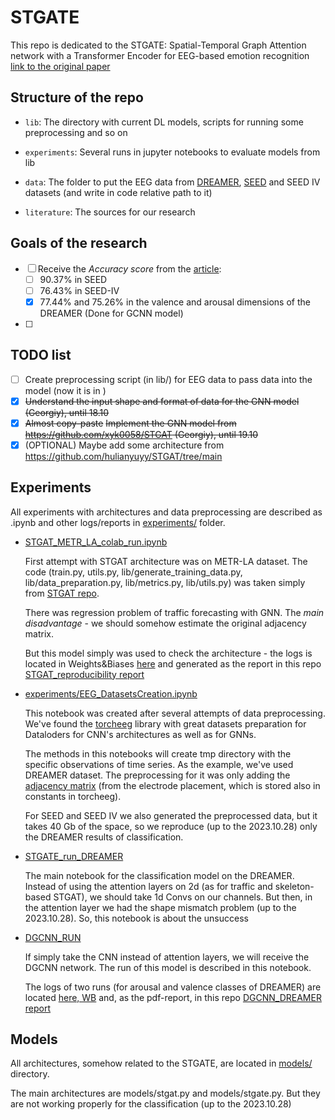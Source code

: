 # STGATE
This repo is dedicated to the STGATE: Spatial-Temporal Graph Attention network with a Transformer Encoder for EEG-based emotion recognition
[link to the original paper](https://www.frontiersin.org/articles/10.3389/fnhum.2023.1169949/full)

## Structure of the repo

- `lib`: The directory with current DL models, scripts for running some preprocessing and so on

- `experiments`: Several runs in jupyter notebooks to evaluate models from lib

- `data`: The folder to put the EEG data from [DREAMER](https://zenodo.org/record/546113), [SEED](https://bcmi.sjtu.edu.cn/home/seed/downloads.html) and SEED IV datasets (and write in code relative path to it)

- `literature`:  The sources for our research

##  Goals of the research
- [ ] Receive the *Accuracy score* from the [article](https://www.frontiersin.org/articles/10.3389/fnhum.2023.1169949/full):
  - [ ] 90.37% in SEED
  - [ ] 76.43% in SEED-IV
  - [x] 77.44% and 75.26% in the valence and arousal dimensions of the DREAMER (Done for GCNN model)
- [ ] 

## TODO list
- [ ] Create preprocessing script (in lib/) for EEG data to pass data into the model (now it is in )
- [x] ~~Understand the input shape and format of data for the GNN model (Georgiy), until 18.10~~
- [x] ~~Almost copy-paste~~ ~~Implement the GNN model from https://github.com/xyk0058/STGAT (Georgiy), until 19.10~~
- [x] (OPTIONAL) Maybe add some architecture from https://github.com/hulianyuyy/STGAT/tree/main

## Experiments
All experiments with architectures and data preprocessing are described as .ipynb and other logs/reports in [experiments/](https://github.com/mrph2898/STGATE/tree/main/experiments) folder.
- [STGAT_METR_LA_colab_run.ipynb](https://github.com/mrph2898/STGATE/blob/main/experiments/STGAT_METR_LA_colab_run.ipynb)
  
  First attempt with STGAT architecture was on METR-LA dataset. The code (train.py, utils.py, lib/generate_training_data.py, lib/data_preparation.py, lib/metrics.py, lib/utils.py) was taken simply from [STGAT repo](https://github.com/xyk0058/STGAT).
  
  There was regression problem of traffic forecasting with GNN.
  The *main disadvantage* - we should somehow estimate the original adjacency matrix.
  
  But this model simply was used to check the architecture - the logs is located in Weights&Biases [here](https://wandb.ai/mrph2898/STGAT?workspace=user-gkormakov) and generated as the report in this repo [STGAT_reproducibility report](https://github.com/mrph2898/STGATE/blob/main/experiments/STGAT_reproducibility_WB_report_few_steps.pdf)
  
- [experiments/EEG_DatasetsCreation.ipynb](https://github.com/mrph2898/STGATE/blob/main/experiments/EEG_DatasetsCreation.ipynb)

  This notebook was created after several attempts of data preprocessing. We've found the [torcheeg](https://torcheeg.readthedocs.io/en/latest/torcheeg.datasets.html) library with great datasets preparation for Dataloders  for CNN's architectures as well as for GNNs.

  The methods in this notebooks will create tmp directory with the specific observations of time series. As the example, we've used DREAMER dataset. The preprocessing for it was only adding the [adjacency matrix](https://github.com/torcheeg/torcheeg/blob/main/torcheeg/datasets/constants/emotion_recognition/dreamer.py) (from the electrode placement, which is stored also in constants in torcheeg).

  For SEED and SEED IV we also generated the preprocessed data, but it takes 40 Gb of the space, so we reproduce (up to the 2023.10.28) only the DREAMER results of classification.

- [STGATE_run_DREAMER](https://github.com/mrph2898/STGATE/blob/main/experiments/STGATE_run_DREAMER.ipynb)

  The main notebook for the classification model on the DREAMER. Instead of using the attention layers on 2d (as for traffic and skeleton-based STGAT), we should take 1d Convs on our channels.
  But then, in the attention layer we had the shape mismatch problem (up to the 2023.10.28). So, this notebook is about the unsuccess

- [DGCNN_RUN](https://github.com/mrph2898/STGATE/blob/main/experiments/DGCNN_RUN.ipynb)

  If simply take the CNN instead of attention layers, we will receive the DGCNN network. The run of this model is described in this notebook.

  The logs of two runs (for arousal and valence classes of DREAMER) are located [here, WB](https://wandb.ai/mrph2898/lightning_logs?workspace=user-gkormakov) and, as the pdf-report, in this repo [DGCNN_DREAMER report](https://github.com/mrph2898/STGATE/blob/main/experiments/DGCNN_DREAMER%20lightning_logsWB_report.pdf)

## Models
All architectures, somehow related to the STGATE, are located in [models/](https://github.com/mrph2898/STGATE/tree/main/models) directory.

The main architectures are models/stgat.py and models/stgate.py. But they are not working properly for the classification (up to the 2023.10.28)  
  

